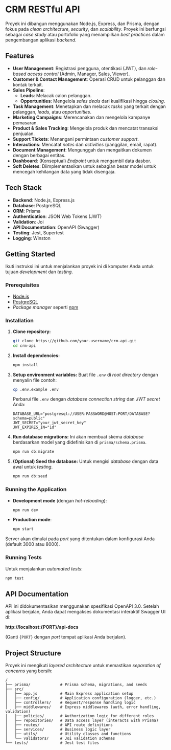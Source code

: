 # CRM RESTful API

Proyek ini dibangun menggunakan Node.js, Express, dan Prisma, dengan fokus pada *clean architecture*, *security*, dan *scalability*. Proyek ini berfungsi sebagai *case study* atau portofolio yang menampilkan *best practices* dalam pengembangan aplikasi *backend*.

## Features

- **User Management**: Registrasi pengguna, otentikasi (JWT), dan *role-based access control* (Admin, Manager, Sales, Viewer).
- **Customer & Contact Management**: Operasi CRUD untuk pelanggan dan kontak terkait.
- **Sales Pipeline**:
    - **Leads**: Melacak calon pelanggan.
    - **Opportunities**: Mengelola *sales deals* dari kualifikasi hingga *closing*.
- **Task Management**: Menetapkan dan melacak *tasks* yang terkait dengan pelanggan, *leads*, atau *opportunities*.
- **Marketing Campaigns**: Merencanakan dan mengelola kampanye pemasaran.
- **Product & Sales Tracking**: Mengelola produk dan mencatat transaksi penjualan.
- **Support Tickets**: Menangani permintaan *customer support*.
- **Interactions**: Mencatat *notes* dan *activities* (panggilan, email, rapat).
- **Document Management**: Mengunggah dan mengaitkan dokumen dengan berbagai entitas.
- **Dashboard**: (Konseptual) *Endpoint* untuk mengambil data dasbor.
- **Soft Deletes**: Diimplementasikan untuk sebagian besar model untuk mencegah kehilangan data yang tidak disengaja.

## Tech Stack

- **Backend**: Node.js, Express.js
- **Database**: PostgreSQL
- **ORM**: Prisma
- **Authentication**: JSON Web Tokens (JWT)
- **Validation**: Joi
- **API Documentation**: OpenAPI (Swagger)
- **Testing**: Jest, Supertest
- **Logging**: Winston

## Getting Started

Ikuti instruksi ini untuk menjalankan proyek ini di komputer Anda untuk tujuan *development* dan *testing*.

### Prerequisites

- [Node.js](https://nodejs.org/)
- [PostgreSQL](https://www.postgresql.org/download/)
- *Package manager* seperti [npm](https://www.npmjs.com/)

### Installation

1.  **Clone repository:**
    ```bash
    git clone https://github.com/your-username/crm-api.git
    cd crm-api
    ```

2.  **Install dependencies:**
    ```bash
    npm install
    ```

3.  **Setup environment variables:**
    Buat file `.env` di *root directory* dengan menyalin file contoh:
    ```bash
    cp .env.example .env
    ```
    Perbarui file `.env` dengan *database connection string* dan *JWT secret* Anda:
    ```
    DATABASE_URL="postgresql://USER:PASSWORD@HOST:PORT/DATABASE?schema=public"
    JWT_SECRET="your_jwt_secret_key"
    JWT_EXPIRES_IN="1d"
    ```

4.  **Run database migrations:**
    Ini akan membuat skema *database* berdasarkan model yang didefinisikan di `prisma/schema.prisma`.
    ```bash
    npm run db:migrate
    ```

5.  **(Optional) Seed the database:**
    Untuk mengisi *database* dengan data awal untuk *testing*.
    ```bash
    npm run db:seed
    ```

### Running the Application

-   **Development mode** (dengan *hot-reloading*):
    ```bash
    npm run dev
    ```

-   **Production mode**:
    ```bash
    npm start
    ```

Server akan dimulai pada *port* yang ditentukan dalam konfigurasi Anda (default 3000 atau 8000).

### Running Tests

Untuk menjalankan *automated tests*:
```bash
npm test
```

## API Documentation

API ini didokumentasikan menggunakan spesifikasi OpenAPI 3.0. Setelah aplikasi berjalan, Anda dapat mengakses dokumentasi interaktif Swagger UI di:

**http://localhost:{PORT}/api-docs**

(Ganti `{PORT}` dengan *port* tempat aplikasi Anda berjalan).

## Project Structure

Proyek ini mengikuti *layered architecture* untuk memastikan *separation of concerns* yang bersih:

```
/
├── prisma/             # Prisma schema, migrations, and seeds
├── src/
│   ├── app.js          # Main Express application setup
│   ├── config/         # Application configuration (logger, etc.)
│   ├── controllers/    # Request/response handling logic
│   ├── middlewares/    # Express middlewares (auth, error handling, validation)
│   ├── policies/       # Authorization logic for different roles
│   ├── repositories/   # Data access layer (interacts with Prisma)
│   ├── routes/         # API route definitions
│   ├── services/       # Business logic layer
│   ├── utils/          # Utility classes and functions
│   └── validators/     # Joi validation schemas
└── tests/              # Jest test files
```